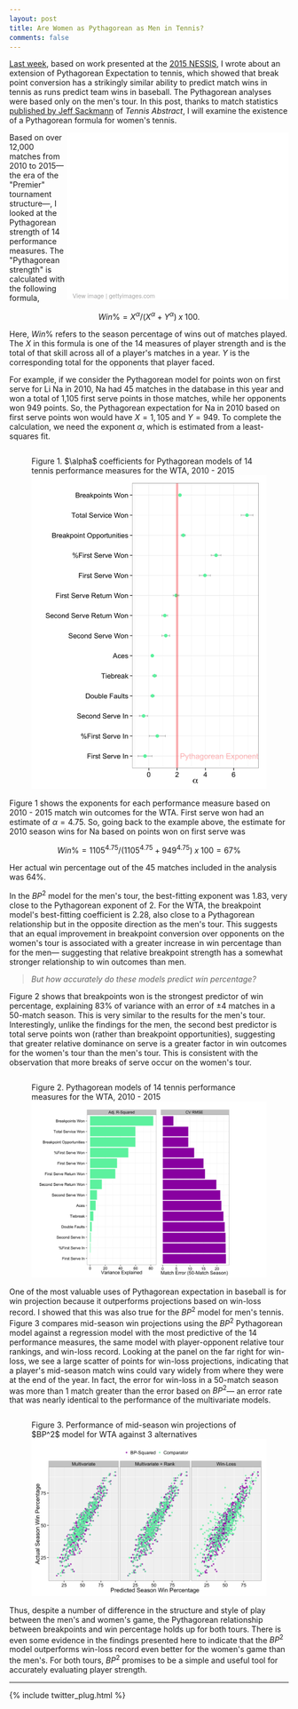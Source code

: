 ```yaml
---
layout: post
title: Are Women as Pythagorean as Men in Tennis?
comments: false
---
```


[Last week](http://on-the-t.com/2015/09/26/Converting-Clutch-Into-Wins/), based on work presented at the [2015 NESSIS](http://www.nessis.org/), I wrote about an extension of Pythagorean Expectation to tennis, which showed that break point conversion has a strikingly similar ability to predict match wins in tennis as runs predict team wins in baseball. The Pythagorean analyses were based only on the men's tour. In this post, thanks to match statistics [published by Jeff Sackmann](https://twitter.com/tennisabstract/status/640558405208424448) of _Tennis Abstract_, I will examine the existence of a Pythagorean formula for women's tennis.

<div class="getty embed image" style="background-color:#fff;display:inline-block;font-family:'Helvetica Neue',Helvetica,Arial,sans-serif;color:#a7a7a7;font-size:11px;width:100%;max-width:400px;float:right;"><div style="overflow:hidden;position:relative;height:0;padding:71.043771% 0 0 0;width:100%"><iframe src="//embed.gettyimages.com/embed/491095340?et=nDDLJfeeTrF-bmYbHrv-uA&viewMoreLink=off&sig=qhCOU88JqiZTvbqD8xcp8srG5igq0vSrDiVUTO_NRmk=&caption=true" width="594" height="422" scrolling="no" frameborder="0" style="display:inline-block;position:absolute;top:0;left:0;width:100%;height:100%;padding:5%;"></iframe></div><p style="margin:0;"></p><div style="padding:0;margin:0 0 0 10px;text-align:left;"><a href="http://www.gettyimages.com/detail/491095340" target="_blank" style="color:#a7a7a7;text-decoration:none;font-weight:normal !important;border:none;display:inline-block;">View image</a> | <a href="http://www.gettyimages.com" target="_blank" style="color:#a7a7a7;text-decoration:none;font-weight:normal !important;border:none;display:inline-block;">gettyimages.com</a></div></div>

Based on over 12,000 matches from 2010 to 2015&mdash;the era of the "Premier" tournament structure&mdash;, I looked at the Pythagorean strength of 14 performance measures. The "Pythagorean strength" is calculated with the following formula,

$$
Win\% = X^\alpha/(X^\alpha + Y^\alpha)\; x\; 100.
$$

Here, $Win\%$ refers to the season percentage of wins out of matches played. The $X$ in this formula is one of the 14 measures of player strength and is the total of that skill across all of a player's matches in a year. $Y$ is the corresponding total for the opponents that player faced. 

For example, if we consider the Pythagorean model for points won on first serve for Li Na in 2010, Na had 45 matches in the database in this year and won a total of 1,105 first serve points in those matches, while her opponents won 949 points. So, the Pythagorean expectation for Na in 2010 based on first serve points won would have $X = 1,105$ and $Y=949$. To complete the calculation, we need the exponent $\alpha$, which is estimated from a least-squares fit. 

<figure style="float:left;">
  <figcaption>Figure 1.  $\alpha$ coefficients for Pythagorean models of 14 tennis performance measures for the WTA, 2010 - 2015</figcaption>
  <img src="/assets/exponent-wta.png"/>
</figure>

Figure 1 shows the exponents for each performance measure based on 2010 - 2015 match win outcomes for the WTA. First serve won had an estimate of $\alpha = 4.75$. So, going back to the example above, the estimate for 2010 season wins for Na based on points won on first serve was 

$$
Win\% = 1105^4.75/(1105^4.75 + 949^4.75)\; x\; 100 = 67\%
$$

Her actual win percentage out of the 45 matches included in the analysis was 64%.

In the $BP^2$ model for the men's tour, the best-fitting exponent was 1.83, very close to the Pythagorean exponent of 2. For the WTA, the breakpoint model's best-fitting coefficient is 2.28, also close to a Pythagorean relationship but in the opposite direction as the men's tour. This suggests that an equal improvement in breakpoint conversion over opponents on the women's tour is associated with a greater increase in win percentage than for the men&mdash; suggesting that relative breakpoint strength has a somewhat stronger relationship to win outcomes than men. 

> _But how accurately do these models predict win percentage?_

Figure 2 shows that breakpoints won is the strongest predictor of win percentage, explaining 83% of variance with an error of $\pm4$ matches in a 50-match season. This is very similar to the results for the men's tour. Interestingly, unlike the findings for the men, the second best predictor is total serve points won (rather than breakpoint opportunities), suggesting that greater relative dominance on serve is a greater factor in win outcomes for the women's tour than the men's tour. This is consistent with the observation that more breaks of serve occur on the women's tour.

<figure style="float:left;">
  <figcaption>Figure 2. Pythagorean models of 14 tennis performance measures for the WTA, 2010 - 2015</figcaption>
  <img src="/assets/rmse_adjr_wta.png"/>
</figure>

One of the most valuable uses of Pythagorean expectation in baseball is for win projection because it outperforms projections based on win-loss record. I showed that this was also true for the $BP^2$ model for men's tennis. Figure 3 compares mid-season win projections using the $BP^2$ Pythagorean model against a regression model with the most predictive of the 14 performance measures, the same model with player-opponent relative tour rankings, and win-loss record. Looking at the panel on the far right for win-loss, we see a large scatter of points for win-loss projections, indicating that a player's mid-season match wins could vary widely from where they were at the end of the year. In fact, the error for win-loss in a 50-match season was more than 1 match greater than the error based on $BP^2$&mdash; an error rate that was nearly identical to the performance of the multivariate models.

<figure style="float:left;">
  <figcaption>Figure 3. Performance of mid-season win projections of $BP^2$ model for WTA against 3 alternatives</figcaption>
  <img src="/assets/wta-pythag-projection.png"/>
</figure>

Thus, despite a number of difference in the structure and style of play between the men's and women's game, the Pythagorean relationship between breakpoints and win percentage holds up for both tours. There is even some evidence in the findings presented here to indicate that the $BP^2$ model outperforms win-loss record even better for the women's game than the men's. For both tours, $BP^2$ promises to be a simple and useful tool for accurately evaluating player strength. 

---

{% include twitter_plug.html %}
